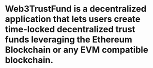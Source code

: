 # Web3TrustFund is a decentralized application that lets users create time-locked decentralized trust funds leveraging the Ethereum Blockchain or any EVM compatible blockchain.





